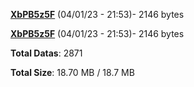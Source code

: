 [**XbPB5z5F**](/data/XbPB5z5F.txt) (04/01/23 - 21:53)- 2146 bytes

[**XbPB5z5F**](/data/XbPB5z5F.txt) (04/01/23 - 21:53)- 2146 bytes

**Total Datas**: 2871

**Total Size**: 18.70 MB / 18.7 MB